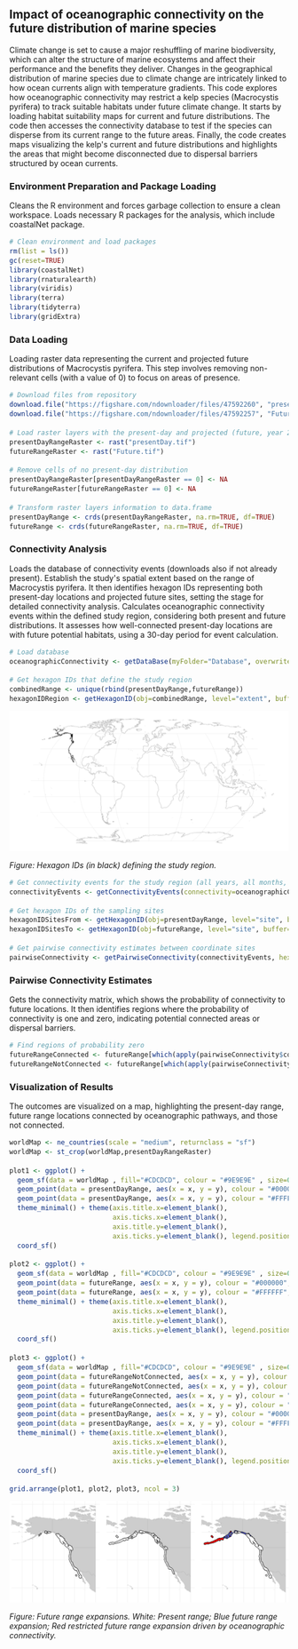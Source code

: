 ## Impact of oceanographic connectivity on the future distribution of marine species

Climate change is set to cause a major reshuffling of marine biodiversity, which can alter the structure of marine ecosystems and affect their performance and the benefits they deliver. Changes in the geographical distribution of marine species due to climate change are intricately linked to how ocean currents align with temperature gradients. This code explores how oceanographic connectivity may restrict a kelp species (Macrocystis pyrifera) to track suitable habitats under future climate change. It starts by loading habitat suitability maps for current and future distributions. The code then accesses the connectivity database to test if the species can disperse from its current range to the future areas. Finally, the code creates maps visualizing the kelp's current and future distributions and highlights the areas that might become disconnected due to dispersal barriers structured by ocean currents.

### Environment Preparation and Package Loading

Cleans the R environment and forces garbage collection to ensure a clean workspace. Loads necessary R packages for the analysis, which include coastalNet package.

```r 
# Clean environment and load packages
rm(list = ls())
gc(reset=TRUE)
library(coastalNet)
library(rnaturalearth)
library(viridis)
library(terra)
library(tidyterra)
library(gridExtra)
```

### Data Loading

Loading raster data representing the current and projected future distributions of Macrocystis pyrifera. This step involves removing non-relevant cells (with a value of 0) to focus on areas of presence.

```r 
# Download files from repository
download.file("https://figshare.com/ndownloader/files/47592260", "presentDay.tif", quiet = TRUE, mode = "wb")
download.file("https://figshare.com/ndownloader/files/47592257", "Future.tif", quiet = TRUE, mode = "wb")

# Load raster layers with the present-day and projected (future, year 2100) distributions of the marine species Macrocystis pyrifera.
presentDayRangeRaster <- rast("presentDay.tif")
futureRangeRaster <- rast("Future.tif")

# Remove cells of no present-day distribution
presentDayRangeRaster[presentDayRangeRaster == 0] <- NA
futureRangeRaster[futureRangeRaster == 0] <- NA

# Transform raster layers information to data.frame
presentDayRange <- crds(presentDayRangeRaster, na.rm=TRUE, df=TRUE)
futureRange <- crds(futureRangeRaster, na.rm=TRUE, df=TRUE)
```

### Connectivity Analysis

Loads the database of connectivity events (downloads also if not already present). Establish the study's spatial extent based on the range of Macrocystis pyrifera. It then identifies hexagon IDs representing both present-day locations and projected future sites, setting the stage for detailed connectivity analysis. Calculates oceanographic connectivity events within the defined study region, considering both present and future distributions. It assesses how well-connected present-day locations are with future potential habitats, using a 30-day period for event calculation.

```r 
# Load database
oceanographicConnectivity <- getDataBase(myFolder="Database", overwrite=FALSE)

# Get hexagon IDs that define the study region
combinedRange <- unique(rbind(presentDayRange,futureRange))
hexagonIDRegion <- getHexagonID(obj=combinedRange, level="extent", buffer=5, print=TRUE)
```

<img src="../img/Example3_img_1.png" alt="Hexagon IDs (in black) defining the study region" style="width:520px;"/>

*Figure: Hexagon IDs (in black) defining the study region.*
<br>

```r 
# Get connectivity events for the study region (all years, all months, all days, 30 days period)
connectivityEvents <- getConnectivityEvents(connectivity=oceanographicConnectivity,hexagonID=hexagonIDRegion, period=30 )

# Get hexagon IDs of the sampling sites
hexagonIDSitesFrom <- getHexagonID(obj=presentDayRange, level="site", buffer=0, print=FALSE)
hexagonIDSitesTo <- getHexagonID(obj=futureRange, level="site", buffer=0, print=FALSE)

# Get pairwise connectivity estimates between coordinate sites
pairwiseConnectivity <- getPairwiseConnectivity(connectivityEvents, hexagonIDFrom=hexagonIDSitesFrom, hexagonIDTo=hexagonIDSitesTo, connType="Forward", value="Probability", steppingStone=FALSE)
```

### Pairwise Connectivity Estimates

Gets the connectivity matrix, which shows the probability of connectivity to future locations. It then identifies regions where the probability of connectivity is one and zero, indicating potential connected areas or dispersal barriers.

```r
# Find regions of probability zero
futureRangeConnected <- futureRange[which(apply(pairwiseConnectivity$connectivityMatrix,2,sum) != 0) ,]
futureRangeNotConnected <- futureRange[which(apply(pairwiseConnectivity$connectivityMatrix,2,sum) == 0),]
```

### Visualization of Results

The outcomes are visualized on a map, highlighting the present-day range, future range locations connected by oceanographic pathways, and those not connected.

```r
worldMap <- ne_countries(scale = "medium", returnclass = "sf")
worldMap <- st_crop(worldMap,presentDayRangeRaster)

plot1 <- ggplot() + 
  geom_sf(data = worldMap , fill="#CDCDCD", colour = "#9E9E9E" , size=0.25) +
  geom_point(data = presentDayRange, aes(x = x, y = y), colour = "#000000",size=2.5) +
  geom_point(data = presentDayRange, aes(x = x, y = y), colour = "#FFFFFF",size=1) +
  theme_minimal() + theme(axis.title.x=element_blank(),
                          axis.ticks.x=element_blank(),
                          axis.title.y=element_blank(),
                          axis.ticks.y=element_blank(), legend.position = "none") +
  coord_sf()

plot2 <- ggplot() + 
  geom_sf(data = worldMap , fill="#CDCDCD", colour = "#9E9E9E" , size=0.25) +
  geom_point(data = futureRange, aes(x = x, y = y), colour = "#000000",size=2.5) +
  geom_point(data = futureRange, aes(x = x, y = y), colour = "#FFFFFF",size=1) +
  theme_minimal() + theme(axis.title.x=element_blank(),
                          axis.ticks.x=element_blank(),
                          axis.title.y=element_blank(),
                          axis.ticks.y=element_blank(), legend.position = "none") +
  coord_sf()

plot3 <- ggplot() + 
  geom_sf(data = worldMap , fill="#CDCDCD", colour = "#9E9E9E" , size=0.25) +
  geom_point(data = futureRangeNotConnected, aes(x = x, y = y), colour = "#000000",size=2.5) +
  geom_point(data = futureRangeNotConnected, aes(x = x, y = y), colour = "red",size=1) +
  geom_point(data = futureRangeConnected, aes(x = x, y = y), colour = "#000000",size=2.5) +
  geom_point(data = futureRangeConnected, aes(x = x, y = y), colour = "#6067f3",size=1) +
  geom_point(data = presentDayRange, aes(x = x, y = y), colour = "#000000",size=2.5) +
  geom_point(data = presentDayRange, aes(x = x, y = y), colour = "#FFFFFF",size=1) +
  theme_minimal() + theme(axis.title.x=element_blank(),
                          axis.ticks.x=element_blank(),
                          axis.title.y=element_blank(),
                          axis.ticks.y=element_blank(), legend.position = "none") +
  coord_sf()

grid.arrange(plot1, plot2, plot3, ncol = 3)
```

<img src="../img/Example3_img_2.png" alt="Future range expansions" style="width:520px;"/>

*Figure: Future range expansions. White: Present range; Blue future range expansion; Red restricted future range expansion driven by oceanographic connectivity.*